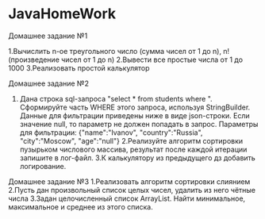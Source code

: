 # JavaHomeWork
Домашнее задание №1

1.Вычислить n-ое треугольного число (сумма чисел от 1 до n), n! (произведение чисел от 1 до n)
2.Вывести все простые числа от 1 до 1000
3.Реализовать простой калькулятор

Домашнее задание №2

1. Дана строка sql-запроса "select * from students where ". Сформируйте часть WHERE этого запроса, используя StringBuilder. Данные для фильтрации приведены ниже в виде json-строки.
Если значение null, то параметр не должен попадать в запрос.
Параметры для фильтрации: {"name":"Ivanov", "country":"Russia", "city":"Moscow", "age":"null"}
2.Реализуйте алгоритм сортировки пузырьком числового массива, результат после каждой итерации запишите в лог-файл.
3.К калькулятору из предыдущего дз добавить логирование.

Домашнее задание №3
1.Реализовать алгоритм сортировки слиянием
2.Пусть дан произвольный список целых чисел, удалить из него чётные числа
3.Задан целочисленный список ArrayList. Найти минимальное, максимальное и среднее из этого списка.